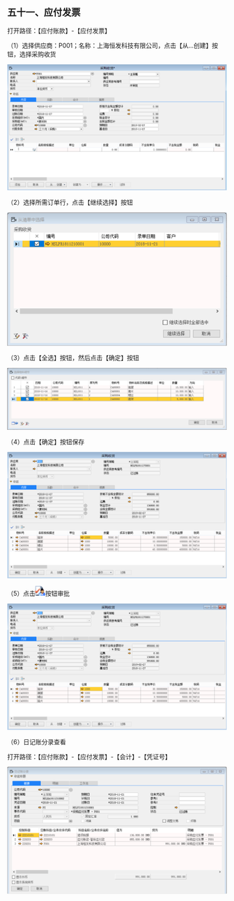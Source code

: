 ## 五十一、应付发票

打开路径：【应付账款】-【应付发票】

（1）选择供应商：P001；名称：上海恒发科技有限公司，点击【从...创建】按钮，选择采购收货

![img](BAP_QuickStart_Images/51.1.png)

（2）选择所需订单行，点击【继续选择】按钮

![1542785397(1)](BAP_QuickStart_Images/51.2.png)

（3）点击【全选】按钮，然后点击【确定】按钮

![1542336096(1)](BAP_QuickStart_Images/51.3.png)

（4）点击【确定】按钮保存

![img](BAP_QuickStart_Images/51.4.png)

（5）点击![img](BAP_QuickStart_Images/51.5.png)按钮审批

![img](BAP_QuickStart_Images/51.6.png)

（6）日记账分录查看

  打开路径：【应付账款】-【应付发票】-【会计】-【凭证号】

![1542869833(1)](BAP_QuickStart_Images/51.7.png)